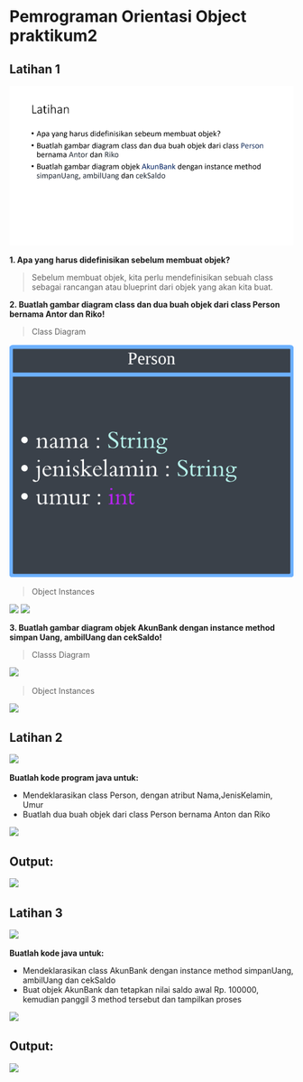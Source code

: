 # Pemrograman Orientasi Object praktikum2

## Latihan 1
![](screenshot/soal1.png)

**1. Apa yang harus didefinisikan sebelum membuat objek?**

  > Sebelum membuat objek, kita perlu mendefinisikan sebuah class sebagai rancangan atau blueprint dari objek yang akan kita buat.

**2. Buatlah gambar diagram class dan dua buah objek dari class Person bernama Antor dan Riko!**

  > Class Diagram

  ![](screenshot/person.png)

  > Object Instances

  ![](screensho/antor.png)
  ![](screensho/riko.png)

**3. Buatlah gambar diagram objek AkunBank dengan instance method simpan Uang, ambilUang dan cekSaldo!**
  > Classs Diagram

  ![](screensho/akunbank.png)

  > Object Instances

  ![](screensho/akunbankpengguna.png)

## Latihan 2
![](screensho/soal2.png)

**Buatlah kode program java untuk:**

- Mendeklarasikan class Person, dengan atribut Nama,JenisKelamin, Umur
- Buatlah dua buah objek dari class Person bernama Anton dan Riko

![](screensho/codeperson.png)

## Output:
![](screensho/outputperson.png)

## Latihan 3
![](screensho/soal3.png)

**Buatlah kode java untuk:**

- Mendeklarasikan class AkunBank dengan instance method simpanUang, ambilUang dan cekSaldo
- Buat objek AkunBank dan tetapkan nilai saldo awal Rp. 100000, kemudian panggil 3 method tersebut dan tampilkan proses

![](screensho/codeakunbankpng)

## Output:

![](screensho/ooutputakunbank.png)
